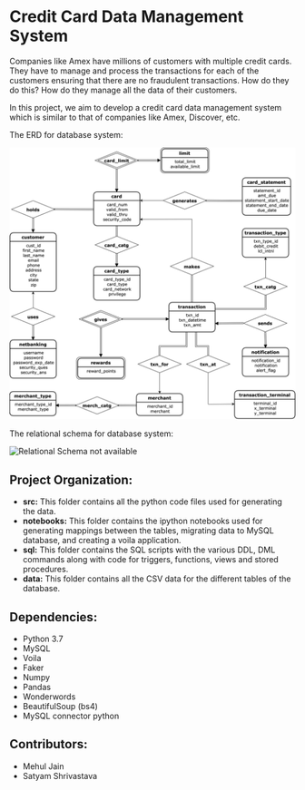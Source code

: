 # Credit Card Data Management System
Companies like Amex have millions of customers with multiple credit cards. They have to manage and process the transactions for each of the customers ensuring that there are no fraudulent transactions. How do they do this? How do they manage all the data of their customers. 

In this project, we aim to develop a credit card data management system which is similar to that of companies like Amex, Discover, etc. 

The ERD for database system:

![ERD not available](https://github.com/mehulfollytobevice/CCMS/blob/5847673ccbf1945fa6ee2e44c1dc2da037b16822/ERD.png)

The relational schema for database system:

![Relational Schema not available](https://github.com/mehulfollytobevice/CCMS/blob/0689cf60af208015ee00cb0be53bf53959aedb5c/CCMS%20-%20Relational%20Schema.png)

## Project Organization:
- <b>src:</b> This folder contains all the python code files used for generating the data.
- <b>notebooks:</b> This folder contains the ipython notebooks used for generating mappings between the tables, migrating data to MySQL database, and creating a voila application.
- <b>sql:</b> This folder contains the SQL scripts with the various DDL, DML commands along with code for triggers, functions, views and stored procedures.
- <b>data:</b> This folder contains all the CSV data for the different tables of the database.

## Dependencies:
- Python 3.7
- MySQL
- Voila
- Faker
- Numpy
- Pandas
- Wonderwords
- BeautifulSoup (bs4)
- MySQL connector python

## Contributors:
- Mehul Jain
- Satyam Shrivastava

